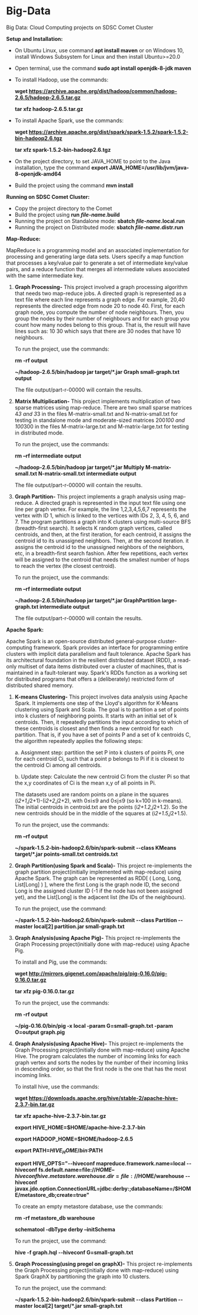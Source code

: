 # Big-Data

Big Data: Cloud Computing projects on SDSC Comet Cluster

**Setup and Installation:**

*	On Ubuntu Linux, use command **apt install maven** or on Windows 10, install Windows Subsystem for Linux and then install Ubuntu>=20.0
*	Open terminal, use the command **sudo apt install openjdk-8-jdk maven**
*	To install Hadoop, use the commands: 

    **wget https://archive.apache.org/dist/hadoop/common/hadoop-2.6.5/hadoop-2.6.5.tar.gz**

    **tar xfz hadoop-2.6.5.tar.gz**
*	To install Apache Spark, use the commands:

    **wget https://archive.apache.org/dist/spark/spark-1.5.2/spark-1.5.2-bin-hadoop2.6.tgz**

    **tar xfz spark-1.5.2-bin-hadoop2.6.tgz**
*	On the project directory, to set JAVA_HOME to point to the Java installation, type the command **export JAVA_HOME=/usr/lib/jvm/java-8-openjdk-amd64**
*	Build the project using the command **mvn install**


**Running on SDSC Comet Cluster:**

*	Copy the project directory to the Comet
*	Build the project using **run *file-name*.build**
*	Running the project on Standalone mode:
  **sbatch *file-name*.local.run**
*	Running the project on Distributed mode:
  **sbatch *file-name*.distr.run**

**Map-Reduce:**

MapReduce is a programming model and an associated implementation for processing and generating large data sets. Users specify a map function that processes a key/value pair to generate a set of intermediate key/value pairs, and a reduce function that merges all intermediate values associated with the same intermediate key.

1.	**Graph Processing-** This project involved a graph processing algorithm that needs two map-reduce jobs. A directed graph is represented as a text file where each line represents a graph edge. For example, 20,40 represents the directed edge from node 20 to node 40. First, for each graph node, you compute the number of node neighbours. Then, you group the nodes by their number of neighbours and for each group you count how many nodes belong to this group. That is, the result will have lines such as: 10 30 which says that there are 30 nodes that have 10 neighbours.

    To run the project, use the commands:

    **rm -rf output**

    **~/hadoop-2.6.5/bin/hadoop jar target/*.jar Graph small-graph.txt output**

    The file output/part-r-00000 will contain the results.

2.	**Matrix Multiplication-** This project implements multiplication of two sparse matrices using map-reduce. There are two small sparse matrices 4*3 and 3*3 in the files M-matrix-small.txt and N-matrix-small.txt for testing in standalone mode and moderate-sized matrices 200*100 and 100*300 in the files M-matrix-large.txt and M-matrix-large.txt for testing in distributed mode.

    To run the project, use the commands:

    **rm –rf intermediate output**

    **~/hadoop-2.6.5/bin/hadoop jar target/*.jar Multiply M-matrix-small.txt N-matrix-small.txt intermediate output**

    The file output/part-r-00000 will contain the results.

3.	**Graph Partition-** This project implements a graph analysis using map-reduce. A directed graph is represented in the input text file using one line per graph vertex. For example, the line 1,2,3,4,5,6,7 represents the vertex with ID 1, which is linked to the vertices with IDs 2, 3, 4, 5, 6, and 7. The program partitions a graph into K clusters using multi-source BFS (breadth-first search). It selects K random graph vertices, called centroids, and then, at the first iteration, for each centroid, it assigns the centroid id to its unassigned neighbors. Then, at the second iteration. it assigns the centroid id to the unassigned neighbors of the neighbors, etc, in a breadth-first search fashion. After few repetitions, each vertex will be assigned to the centroid that needs the smallest number of hops to reach the vertex (the closest centroid).

    To run the project, use the commands:
    
    **rm –rf intermediate output**
    
    **~/hadoop-2.6.5/bin/hadoop jar target/*.jar GraphPartition large-graph.txt intermediate output**
    
    The file output/part-r-00000 will contain the results.


**Apache Spark:**

Apache Spark is an open-source distributed general-purpose cluster-computing framework. Spark provides an interface for programming entire clusters with implicit data parallelism and fault tolerance. Apache Spark has its architectural foundation in the resilient distributed dataset (RDD), a read-only multiset of data items distributed over a cluster of machines, that is maintained in a fault-tolerant way. Spark's RDDs function as a working set for distributed programs that offers a (deliberately) restricted form of distributed shared memory.

1.	**K-means Clustering-** This project involves data analysis using Apache Spark. It implements one step of the Lloyd's algorithm for K-Means clustering using Spark and Scala. The goal is to partition a set of points into k clusters of neighboring points. It starts with an initial set of k centroids. Then, it repeatedly partitions the input according to which of these centroids is closest and then finds a new centroid for each partition. That is, if you have a set of points P and a set of k centroids C, the algorithm repeatedly applies the following steps:

    a.	Assignment step: partition the set P into k clusters of points Pi, one for each centroid Ci, such that a point p belongs to Pi if it is closest to the centroid Ci among all centroids.
    
    b.	Update step: Calculate the new centroid Ci from the cluster Pi so that the x,y coordinates of Ci is the mean x,y of all points in Pi.
    
    The datasets used are random points on a plane in the squares (i*2+1,j*2+1)-(i*2+2,j*2+2), with 0≤i≤9 and 0≤j≤9 (so k=100 in k-means). The initial centroids in centroid.txt are the points (i*2+1.2,j*2+1.2). So the new centroids should be in the middle of the squares at (i*2+1.5,j*2+1.5).

    To run the project, use the commands:

    **rm –rf output**

    **~/spark-1.5.2-bin-hadoop2.6/bin/spark-submit --class KMeans target/*.jar points-small.txt centroids.txt**

2.	**Graph Partition(using Spark and Scala)-** This project re-implements the graph partition project(initially implemented with map-reduce) using Apache Spark. The graph can be represented as RDD[ ( Long, Long, List[Long] ) ], where the first Long is the graph node ID, the second Long is the assigned cluster ID (-1 if the node has not been assigned yet), and the List[Long] is the adjacent list (the IDs of the neighbours).

    To run the project, use the command:

    **~/spark-1.5.2-bin-hadoop2.6/bin/spark-submit --class Partition --master local[2] partition.jar small-graph.txt**

3.	**Graph Analysis(using Apache Pig)-** This project re-implements the Graph Processing project(initially done with map-reduce) using Apache Pig.

    To install and Pig, use the commands:

    **wget http://mirrors.gigenet.com/apache/pig/pig-0.16.0/pig-0.16.0.tar.gz**

    **tar xfz pig-0.16.0.tar.gz**

    To run the project, use the commands:

    **rm -rf output**

    **~/pig-0.16.0/bin/pig -x local -param G=small-graph.txt -param O=output graph.pig**

4.	**Graph Analysis(using Apache Hive)-** This project re-implements the Graph Processing project(initially done with map-reduce) using Apache Hive. The program calculates the number of incoming links for each graph vertex and sorts the nodes by the number of their incoming links in descending order, so that the first node is the one that has the most incoming links.

    To install hive, use the commands:

    **wget https://downloads.apache.org/hive/stable-2/apache-hive-2.3.7-bin.tar.gz**

    **tar xfz apache-hive-2.3.7-bin.tar.gz**

    **export HIVE_HOME=$HOME/apache-hive-2.3.7-bin**

    **export HADOOP_HOME=$HOME/hadoop-2.6.5**

    **export PATH=$HIVE_HOME/bin:$PATH**

    **export HIVE_OPTS="--hiveconf mapreduce.framework.name=local --hiveconf fs.default.name=file://$HOME –hiveconf hive.metastore.warehouse.dir=file://$HOME/warehouse --hiveconf javax.jdo.option.ConnectionURL=jdbc:derby:;databaseName=/$HOME/metastore_db;create=true"**

    To create an empty metastore database, use the commands:

    **rm -rf metastore_db  warehouse**

    **schematool -dbType derby –initSchema**

    To run the project, use the command:

    **hive -f graph.hql --hiveconf G=small-graph.txt**

5.	**Graph Processing(using pregel on graphX)-** This project re-implements the Graph Processing project(initially done with map-reduce) using Spark GraphX by partitioning the graph into 10 clusters.

    To run the project, use the command:

    **~/spark-1.5.2-bin-hadoop2.6/bin/spark-submit --class Partition --master local[2] target/*.jar small-graph.txt**

